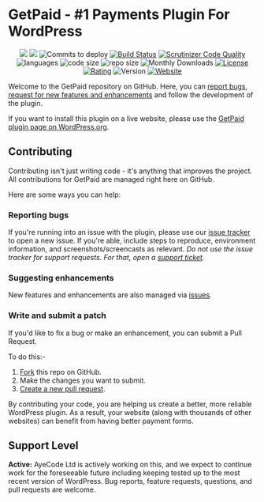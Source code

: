 # GetPaid - #1 Payments Plugin For WordPress

<p align="center">
    <a href="https://github.com/AyeCode/invoicing/graphs/contributors" alt="Contributors">
        <img src="https://img.shields.io/github/contributors/AyeCode/invoicing" /></a>
    <a href="https://github.com/AyeCode/invoicing/pulse" alt="Activity">
        <img src="https://img.shields.io/github/commit-activity/m/AyeCode/invoicing" /></a>
    <img src="https://img.shields.io/github/commits-since/AyeCode/invoicing/latest?label=Commits%20To%20Deploy" alt="Commits to deploy">
    <a href="https://scrutinizer-ci.com/g/AyeCode/invoicing/build-status/master">
        <img src="https://scrutinizer-ci.com/g/AyeCode/invoicing/badges/build.png?b=master" alt="Build Status"></a>
    <a href="https://scrutinizer-ci.com/g/AyeCode/invoicing/?branch=master">
        <img src="https://scrutinizer-ci.com/g/AyeCode/invoicing/badges/quality-score.png?b=master" alt="Scrutinizer Code Quality"></a>
    <img src="https://img.shields.io/github/languages/count/AyeCode/invoicing" alt="languages">
    <img src="https://img.shields.io/github/languages/code-size/AyeCode/invoicing" alt="code size">
    <img src="https://img.shields.io/github/repo-size/AyeCode/invoicing" alt="repo size">
    <img src="https://img.shields.io/wordpress/plugin/dm/invoicing" alt="Monthly Downloads">
    <a href="https://www.gnu.org/licenses/gpl-3.0.en.html">
        <img src="https://img.shields.io/github/license/AyeCode/invoicing" alt="License"></a>
    <a href="https://wordpress.org/support/plugin/invoicing/reviews/">
        <img src="https://img.shields.io/wordpress/plugin/stars/invoicing" alt="Rating"></a>
    <img src="https://img.shields.io/wordpress/plugin/v/invoicing?label=version" alt="Version">
    <a href="https://wpgetpaid.com">
        <img src="https://img.shields.io/website?url=https%3A%2F%wpgetpaid.com" alt="Website"></a>
</p>

Welcome to the GetPaid repository on GitHub. Here, you can [report bugs](https://github.com/AyeCode/invoicing/issues/new?assignees=&labels=&template=bug_report.md&title=), [request for new features and enhancements](https://github.com/AyeCode/invoicing/issues/new?assignees=&labels=&template=feature_request.md&title=) and follow the development of the plugin.

If you want to install this plugin on a live website, please use the [GetPaid plugin page on WordPress.org](https://wordpress.org/plugins/invoicing/).

## Contributing

Contributing isn't just writing code - it's anything that improves the project. All contributions for GetPaid are managed right here on GitHub. 

Here are some ways you can help:

### Reporting bugs

If you're running into an issue with the plugin, please use our [issue tracker](https://github.com/AyeCode/invoicing/issues/new?assignees=&labels=&template=bug_report.md&title=) to open a new issue. If you're able, include steps to reproduce, environment information, and screenshots/screencasts as relevant. *Do not use the issue tracker for support requests. For that, open a [support ticket](https://wpgetpaid.com/support/).*

### Suggesting enhancements

New features and enhancements are also managed via [issues](https://github.com/AyeCode/invoicing/issues/new?assignees=&labels=&template=feature_request.md&title=).

### Write and submit a patch

If you'd like to fix a bug or make an enhancement, you can submit a Pull Request. 

To do this:-

1. [Fork](https://help.github.com/en/github/getting-started-with-github/fork-a-repo) this repo on GitHub.
2. Make the changes you want to submit.
4. [Create a new pull request](https://help.github.com/en/articles/creating-a-pull-request-from-a-fork).

By contributing your code, you are helping us create a better, more reliable WordPress plugin. As a result, your website (along with thousands of other websites) can benefit from having better payment forms.

## Support Level

**Active:** AyeCode Ltd is actively working on this, and we expect to continue work for the foreseeable future including keeping tested up to the most recent version of WordPress.  Bug reports, feature requests, questions, and pull requests are welcome.
